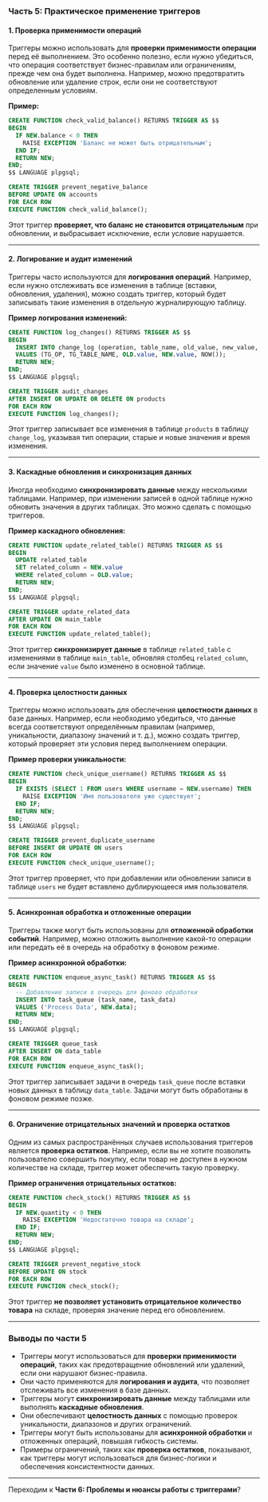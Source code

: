 ### **Часть 5: Практическое применение триггеров**

#### **1. Проверка применимости операций**

Триггеры можно использовать для **проверки применимости операции** перед её выполнением. Это особенно полезно, если нужно убедиться, что операция соответствует бизнес-правилам или ограничениям, прежде чем она будет выполнена. Например, можно предотвратить обновление или удаление строк, если они не соответствуют определенным условиям.

**Пример:**

```sql
CREATE FUNCTION check_valid_balance() RETURNS TRIGGER AS $$
BEGIN
  IF NEW.balance < 0 THEN
    RAISE EXCEPTION 'Баланс не может быть отрицательным';
  END IF;
  RETURN NEW;
END;
$$ LANGUAGE plpgsql;

CREATE TRIGGER prevent_negative_balance
BEFORE UPDATE ON accounts
FOR EACH ROW
EXECUTE FUNCTION check_valid_balance();
```

Этот триггер **проверяет, что баланс не становится отрицательным** при обновлении, и выбрасывает исключение, если условие нарушается.

---

#### **2. Логирование и аудит изменений**

Триггеры часто используются для **логирования операций**. Например, если нужно отслеживать все изменения в таблице (вставки, обновления, удаления), можно создать триггер, который будет записывать такие изменения в отдельную журналирующую таблицу.

**Пример логирования изменений:**

```sql
CREATE FUNCTION log_changes() RETURNS TRIGGER AS $$
BEGIN
  INSERT INTO change_log (operation, table_name, old_value, new_value, change_time)
  VALUES (TG_OP, TG_TABLE_NAME, OLD.value, NEW.value, NOW());
  RETURN NEW;
END;
$$ LANGUAGE plpgsql;

CREATE TRIGGER audit_changes
AFTER INSERT OR UPDATE OR DELETE ON products
FOR EACH ROW
EXECUTE FUNCTION log_changes();
```

Этот триггер записывает все изменения в таблице `products` в таблицу `change_log`, указывая тип операции, старые и новые значения и время изменения.

---

#### **3. Каскадные обновления и синхронизация данных**

Иногда необходимо **синхронизировать данные** между несколькими таблицами. Например, при изменении записей в одной таблице нужно обновить значения в других таблицах. Это можно сделать с помощью триггеров.

**Пример каскадного обновления:**

```sql
CREATE FUNCTION update_related_table() RETURNS TRIGGER AS $$
BEGIN
  UPDATE related_table
  SET related_column = NEW.value
  WHERE related_column = OLD.value;
  RETURN NEW;
END;
$$ LANGUAGE plpgsql;

CREATE TRIGGER update_related_data
AFTER UPDATE ON main_table
FOR EACH ROW
EXECUTE FUNCTION update_related_table();
```

Этот триггер **синхронизирует данные** в таблице `related_table` с изменениями в таблице `main_table`, обновляя столбец `related_column`, если значение `value` было изменено в основной таблице.

---

#### **4. Проверка целостности данных**

Триггеры можно использовать для обеспечения **целостности данных** в базе данных. Например, если необходимо убедиться, что данные всегда соответствуют определённым правилам (например, уникальности, диапазону значений и т. д.), можно создать триггер, который проверяет эти условия перед выполнением операции.

**Пример проверки уникальности:**

```sql
CREATE FUNCTION check_unique_username() RETURNS TRIGGER AS $$
BEGIN
  IF EXISTS (SELECT 1 FROM users WHERE username = NEW.username) THEN
    RAISE EXCEPTION 'Имя пользователя уже существует';
  END IF;
  RETURN NEW;
END;
$$ LANGUAGE plpgsql;

CREATE TRIGGER prevent_duplicate_username
BEFORE INSERT OR UPDATE ON users
FOR EACH ROW
EXECUTE FUNCTION check_unique_username();
```

Этот триггер проверяет, что при добавлении или обновлении записи в таблице `users` не будет вставлено дублирующееся имя пользователя.

---

#### **5. Асинхронная обработка и отложенные операции**

Триггеры также могут быть использованы для **отложенной обработки событий**. Например, можно отложить выполнение какой-то операции или передать её в очередь на обработку в фоновом режиме.

**Пример асинхронной обработки:**

```sql
CREATE FUNCTION enqueue_async_task() RETURNS TRIGGER AS $$
BEGIN
  -- Добавление записи в очередь для фоново обработки
  INSERT INTO task_queue (task_name, task_data)
  VALUES ('Process Data', NEW.data);
  RETURN NEW;
END;
$$ LANGUAGE plpgsql;

CREATE TRIGGER queue_task
AFTER INSERT ON data_table
FOR EACH ROW
EXECUTE FUNCTION enqueue_async_task();
```

Этот триггер записывает задачи в очередь `task_queue` после вставки новых данных в таблицу `data_table`. Задачи могут быть обработаны в фоновом режиме позже.

---

#### **6. Ограничение отрицательных значений и проверка остатков**

Одним из самых распространённых случаев использования триггеров является **проверка остатков**. Например, если вы не хотите позволить пользователю совершить покупку, если товар не доступен в нужном количестве на складе, триггер может обеспечить такую проверку.

**Пример ограничения отрицательных остатков:**

```sql
CREATE FUNCTION check_stock() RETURNS TRIGGER AS $$
BEGIN
  IF NEW.quantity < 0 THEN
    RAISE EXCEPTION 'Недостаточно товара на складе';
  END IF;
  RETURN NEW;
END;
$$ LANGUAGE plpgsql;

CREATE TRIGGER prevent_negative_stock
BEFORE UPDATE ON stock
FOR EACH ROW
EXECUTE FUNCTION check_stock();
```

Этот триггер **не позволяет установить отрицательное количество товара** на складе, проверяя значение перед его обновлением.

---

### **Выводы по части 5**

- Триггеры могут использоваться для **проверки применимости операций**, таких как предотвращение обновлений или удалений, если они нарушают бизнес-правила.
- Они часто применяются для **логирования и аудита**, что позволяет отслеживать все изменения в базе данных.
- Триггеры могут **синхронизировать данные** между таблицами или выполнять **каскадные обновления**.
- Они обеспечивают **целостность данных** с помощью проверок уникальности, диапазонов и других ограничений.
- Триггеры могут быть использованы для **асинхронной обработки** и отложенных операций, повышая гибкость системы.
- Примеры ограничений, таких как **проверка остатков**, показывают, как триггеры могут использоваться для бизнес-логики и обеспечения консистентности данных.

---

Переходим к **Части 6: Проблемы и нюансы работы с триггерами**?